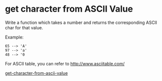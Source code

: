 # get character from ASCII Value

Write a function which takes a number and returns the corresponding ASCII char for that value.

Example: 

```
65 --> 'A'
97 --> 'a'
48 --> '0
```

For ASCII table, you can refer to http://www.asciitable.com/



[get-character-from-ascii-value](https://www.codewars.com/kata/55ad04714f0b468e8200001c)
